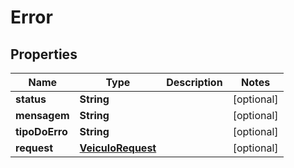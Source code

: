 

# Error

## Properties

Name | Type | Description | Notes
------------ | ------------- | ------------- | -------------
**status** | **String** |  |  [optional]
**mensagem** | **String** |  |  [optional]
**tipoDoErro** | **String** |  |  [optional]
**request** | [**VeiculoRequest**](VeiculoRequest.md) |  |  [optional]



